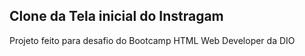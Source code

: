 <h2 text-align="center">Clone da Tela inicial do Instragam</h2>
<p>Projeto feito para desafio do Bootcamp HTML Web Developer da DIO</p>
